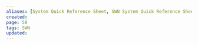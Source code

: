 ```yaml
---
aliases: [System Quick Reference Sheet, SWN System Quick Reference Sheet]
created: 
page: 58
tags: SWN
updated: 
---
```

